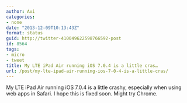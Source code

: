 ```yaml
---
author: Avi
categories:
- none
date: "2013-12-09T10:13:43Z"
format: status
guid: http://twitter-410049622598766592-post
id: 8564
tags:
- micro
- tweet
title: My LTE iPad Air running iOS 7.0.4 is a little cras…
url: /post/my-lte-ipad-air-running-ios-7-0-4-is-a-little-cras/
---
```

My LTE iPad Air running iOS 7.0.4 is a little crashy, especially when using web apps in Safari. I hope this is fixed soon. Might try Chrome.